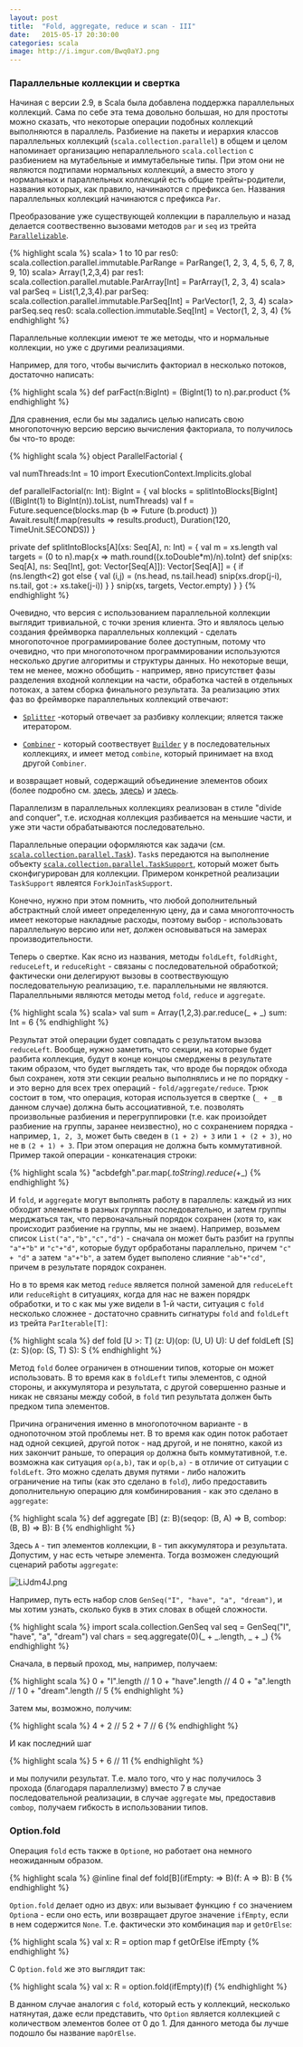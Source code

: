 ```yaml
---
layout: post
title:  "Fold, aggregate, reduce и scan - III"
date:   2015-05-17 20:30:00
categories: scala
image: http://i.imgur.com/Bwq0aYJ.png
---
```


<script type="text/javascript" src="http://cdn.mathjax.org/mathjax/latest/MathJax.js?config=TeX-AMS-MML_HTMLorMML"></script>

### Параллельные коллекции и свертка

Начиная с версии 2.9, в Scala была добавлена поддержка параллельных коллекций. Сама по себе эта тема довольно большая, но для простоты можно сказать, что некоторые операции подобных коллекций выполняются в параллель. Разбиение на пакеты и иерархия классов параллельных коллекций (`scala.collection.parallel`) в общем и целом напоминает организацию непараллельного `scala.collection` с разбиением на мутабельные и иммутабельные типы. При этом они не являются подтипами нормальных коллекций, а вместо этого у нормальных и параллельных коллекций есть общие трейты-родители, названия которых, как правило, начинаются с префикса `Gen`. Названия параллельных коллекций начинаются с префикса `Par`.

Преобразование уже существующей коллекции в параллельую и назад делается соотвественно вызовами методов `par` и `seq` из трейта [`Parallelizable`](http://www.scala-lang.org/api/2.11.5/index.html#scala.collection.Parallelizable). 

{% highlight scala %}
scala> 1 to 10 par
res0: scala.collection.parallel.immutable.ParRange = ParRange(1, 2, 3, 4, 5, 6, 7,
8, 9, 10)
scala> Array(1,2,3,4) par
res1: scala.collection.parallel.mutable.ParArray[Int] = ParArray(1, 2, 3, 4)
scala> val parSeq = List(1,2,3,4).par
parSeq: scala.collection.parallel.immutable.ParSeq[Int] = ParVector(1, 2, 3, 4)
scala> parSeq.seq
res0: scala.collection.immutable.Seq[Int] = Vector(1, 2, 3, 4)
{% endhighlight %}


Параллельные коллекции имеют те же методы, что и нормальные коллекции, но уже с другими реализациями. 

Например, для того, чтобы вычислить факториал в несколько потоков, достаточно написать:

{% highlight scala %}
def parFact(n:BigInt) = (BigInt(1) to n).par.product
{% endhighlight %}

Для сравнения, если бы мы задались целью написать свою многопоточную версию версию вычисления факториала, то получилось бы что-то вроде:

{% highlight scala %}
object ParallelFactorial {

  val numThreads:Int = 10
  import ExecutionContext.Implicits.global

  def parallelFactorial(n: Int): BigInt = {
    val blocks = splitIntoBlocks[BigInt]((BigInt(1) to BigInt(n)).toList, numThreads)
    val f = Future.sequence(blocks.map {b => Future (b.product) })
    Await.result(f.map(results => results.product), Duration(120, TimeUnit.SECONDS))
  }

  private def splitIntoBlocks[A](xs: Seq[A], n: Int) = {
    val m = xs.length
    val targets = (0 to n).map{x => math.round((x.toDouble*m)/n).toInt}
    def snip(xs: Seq[A], ns: Seq[Int], got: Vector[Seq[A]]): Vector[Seq[A]] = {
      if (ns.length<2) got
      else {
        val (i,j) = (ns.head, ns.tail.head)
        snip(xs.drop(j-i), ns.tail, got :+ xs.take(j-i))
      }
    }
    snip(xs, targets, Vector.empty)
  }
}
{% endhighlight %}
 

Очевидно, что версия с использованием параллельной коллекции выглядит тривиальной, с точки зрения клиента. Это и являлось целью создания фреймворка параллельных коллекций - сделать многопоточное програмиирование более доступным, потому что очевидно, что при многопоточном программировании используются несколько другие алгоритмы и структуры данных. Но некоторые вещи, тем не менее, можно обобщить - например, явно присутствет фазы разделения входной коллекции на части, обработка частей в отдельных потоках, а затем сборка финального результата. За реализацию этих фаз во фреймворке параллельных коллекций отвечают: 

* [`Splitter`](http://www.scala-lang.org/api/2.11.5/index.html#scala.collection.parallel.Splitter)  -который отвечает за разбивку коллекции; яляется также итератором.

* [`Combiner`](http://www.scala-lang.org/api/2.11.5/index.html#scala.collection.parallel.Combiner) - который соотвествует [`Builder`](http://www.scala-lang.org/api/2.11.5/index.html#scala.collection.mutable.Builder) у в последовательных коллекциях, и имеет метод `combine`, который принимает на вход другой `Combiner`.

и возвращает новый, содержащий объединение элементов обоих (более подробно см. [здесь](http://docs.scala-lang.org/overviews/parallel-collections/overview.html), [здесь](http://www.scala-lang.org/api/2.11.5/index.html#scala.collection.parallel.ParIterable)) и [здесь](http://infoscience.epfl.ch/record/150220/files/pc.pdf).

Параллелизм в параллельных коллекциях реализован в стиле "divide and conquer", т.е. исходная коллекция разбивается на меньшие части, и уже эти части обрабатываются последовательно.

Параллельные операции оформляются как задачи (см. [`scala.collection.parallel.Task`](http://www.scala-lang.org/api/2.11.5/index.html#scala.collection.parallel.Task)). `Task`s передаются на выполнение объекту [`scala.collection.parallel.TaskSupport`](http://www.scala-lang.org/api/2.11.5/index.html#scala.collection.parallel.TaskSupport), который может быть сконфигурирован для коллекции. Примером конкретной реализации `TaskSupport` явлеятся `ForkJoinTaskSupport`.

Конечно, нужно при этом помнить, что любой дополнительный абстрактный слой имеет определенную цену, да и сама многопточность имеет некоторые накладные расходы, поэтому выбор  - использовать параллельную версию или нет, должен основываться на замерах производительности.

Теперь о свертке. Как ясно из названия, методы `foldLeft`, `foldRight`, `reduceLeft`, и `reduceRight` - связаны с последовательной обработкой; фактически они делегируют вызовы в соотвествующую последовательную реализацию, т.е. параллельными не являются. Паралелльными являются методы   метод `fold`, `reduce` и `aggregate`. 

{% highlight scala %}
scala> val sum = Array(1,2,3).par.reduce(_ + _)
sum: Int = 6
{% endhighlight %}

Результат этой операции будет совпадать с результатом вызова `reduceLeft`. Вообще, нужно заметить, что секции, на которые будет разбита коллекция, будут в конце концоы смерджены в результате таким образом, что будет выглядеть так, что вроде бы порядок обхода был сохранен, хотя эти секции реально выполнялись и не по порядку - и это верно для всех трех операций - `fold/aggregate/reduce`. Трюк состоит в том, что операция, которая используется в свертке (`_ + _` в данном случае) должна быть ассоциативной, т.е. позволять произвольные разбиения и перегруппировки (т.е. как произойдет разбиение на группы, заранее неизвестно), но с сохранением порядка - например, `1, 2, 3`, может быть сведен в `(1 + 2) + 3` или `1 + (2 + 3)`, но не в `(2 + 1) + 3`. При этом операция не должна быть коммутативной. Пример такой операции - конкатенация строки:

{% highlight scala %}
"acbdefgh".par.map(_.toString).reduce(_+_)
{% endhighlight %}

И `fold`, и `aggregate` могут выполнять работу в параллель: каждый из них обходит элементы в разных группах последовательно, и затем группы мерджаться так, что первоначальный порядок сохранен (хотя то, как происходит разбиение на группы, мы не знаем).
Например, возьмем список `List("a","b","c","d")` - сначала он может быть разбит на группы `"a"+"b"` и `"c"+"d"`, которые будут орбработаны параллельно, причем `"c" + "d"` а затем `"a"+"b"`, а затем будет выполено слияние `"ab"+"cd"`, причем в результате порядок сохранен.

Но в то время как метод `reduce` является полной заменой для `reduceLeft` или `reduceRight` в ситуациях, когда для нас не важен порядрк обработки, и то с как мы уже видели в 1-й части, ситуация с `fold` несколько сложнее  - достаточно сравнить сигнатуры `fold` and `foldLeft` из трейта `ParIterable[T]`:

{% highlight scala %}
def fold [U >: T] (z: U)(op: (U, U) U): U
def foldLeft [S] (z: S)(op: (S, T) S): S
{% endhighlight %}

Метод `fold` более ограничен в отношении типов, которые он может использовать. В то время как в `foldLeft` типы элементов, с одной стороны, и аккумулятора и результата, с другой совершенно разные и никак не связаны между собой, в `fold` тип результата должен быть предком типа элементов. 

Причина ограничения именно в многопоточном варианте - в однопоточном этой проблемы нет. В то время как один поток работает над одной секцией, другой поток  - над другой, и не понятно, какой из них закончит раньше, то операция `op` должна быть коммутативной, т.е. возможна как ситуация `op(a,b)`, так и `op(b,a)` - в отличие от ситуации с `foldLeft`. Это можно сделать двумя путями - либо наложить ограничение на типы (как это сделано в `fold`), либо предоставить дополнительную операцию для комбинирования - как это сделано в `aggregate`:

{% highlight scala %}
def aggregate [B] (z: B)(seqop: (B, A) ⇒ B, combop: (B, B) ⇒ B): B
{% endhighlight %}

Здесь `A` - тип элементов коллекции, `B` - тип аккумулятора и результата. Допустим, у нас есть четыре элемента. Тогда возможен следующий сценарий работы `aggregate`:


![LiJdm4J.png](http://i.imgur.com/LiJdm4J.png)


Например, путь есть набор слов `GenSeq("I", "have", "a", "dream")`, и мы хотим узнать, сколько букв в этих словах в общей сложности.

{% highlight scala %}
import scala.collection.GenSeq
val seq = GenSeq("I", "have", "a", "dream")
val chars = seq.aggregate(0)(_ + _.length, _ + _)
{% endhighlight %}

Сначала, в первый проход, мы, например, получаем:

{% highlight scala %}
0 + "I".length       // 1
0 + "have".length    // 4
0 + "a".length       // 1
0 + "dream".length   // 5
{% endhighlight %}

Затем мы, возможно, получим:

{% highlight scala %}
4 + 2 // 5
2 + 7 // 6
{% endhighlight %}

И как последний шаг

{% highlight scala %}
5 + 6 // 11
{% endhighlight %}

и мы получили результат. Т.е. мало того, что у нас получилось 3 прохода (благодаря параллелизму) вместо 7 в случае последовательной реализации, в случае `aggregate` мы, предоставив `combop`, получаем гибкость в использовании типов.

### Option.fold

Операция `fold` есть также в `Option`е, но работает она немного неожиданным образом. 

{% highlight scala %}
@inline final def fold[B](ifEmpty: => B)(f: A => B): B
{% endhighlight %}

`Option.fold` делает одно из двух: или вызывает функцию `f` со значением `Option`а - если оно есть, или возвращает другое значение `ifEmpty`, если в нем содержится `None`. Т.е. фактически это комбинация `map` и `getOrElse`:

{% highlight scala %}
val x: R = option map f getOrElse ifEmpty
{% endhighlight %}

С `Option.fold` же это выглядит так:

{% highlight scala %}
val x: R = option.fold(ifEmpty)(f)
{% endhighlight %}

В данном случае аналогия с `fold`, который есть у коллекций, несколько натянутая, даже если представить, что `Option` является коллекцией с количеством элементов более от 0 до 1. Для данного метода бы лучше подошло бы название `mapOrElse`.

